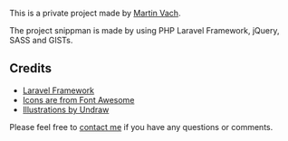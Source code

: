 This is a private project made by [Martin Vach](http://www.vades.net). 

The project snippman is made by using PHP Laravel Framework, jQuery, SASS and GISTs.

## Credits
- [Laravel Framework](https://laravel.com)
- [Icons are from Font Awesome](https://fontawesome.com)
- [Illustrations by Undraw](https://undraw.co)

Please feel free to [contact me](contact) if you have any questions or comments. 